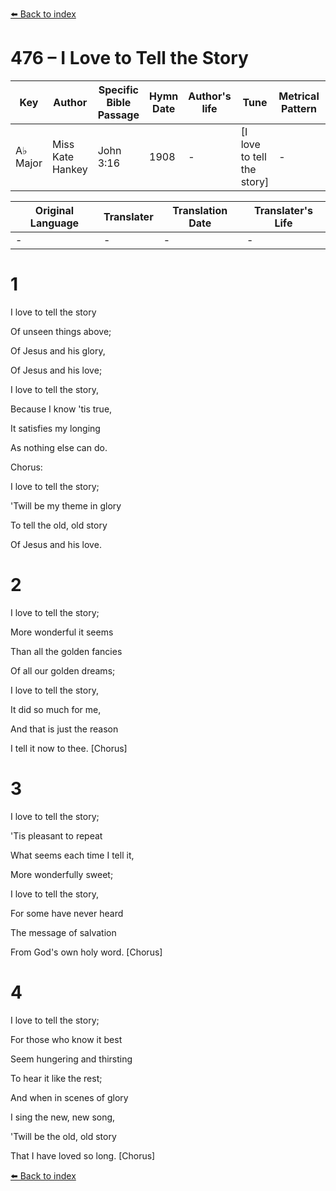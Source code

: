 [⬅️ Back to index](../README.md)

# 476 – I Love to Tell the Story

Key | Author   | Specific Bible Passage     |Hymn Date |Author's life |Tune |Metrical Pattern   |Composer/Source
-- | --------- | ---------------------------|----------|--------------|-----|-------------------|-------------  
A♭ Major |Miss Kate Hankey |John 3:16 |1908 |- |[I love to tell the story] |- |W. G. Fischer

Original Language | Translater | Translation Date   | Translater's Life  
----------------- | --------- | --------------------|-------------     
\- |- |- |-




# 1

I love to tell the story

Of unseen things above;

Of Jesus and his glory,

Of Jesus and his love;

I love to tell the story,

Because I know 'tis true,

It satisfies my longing

As nothing else can do.



Chorus:

I love to tell the story;

'Twill be my theme in glory

To tell the old, old story

Of Jesus and his love.



# 2

I love to tell the story;

More wonderful it seems

Than all the golden fancies

Of all our golden dreams;

I love to tell the story,

It did so much for me,

And that is just the reason

I tell it now to thee.  [Chorus]



# 3

I love to tell the story;

'Tis pleasant to repeat

What seems each time I tell it,

More wonderfully sweet;

I love to tell the story,

For some have never heard

The message of salvation

From God's own holy word.  [Chorus]



# 4

I love to tell the story;

For those who know it best

Seem hungering and thirsting

To hear it like the rest;

And when in scenes of glory

I sing the new, new song,

'Twill be the old, old story

That I have loved so long.  [Chorus]

[⬅️ Back to index](../README.md)
